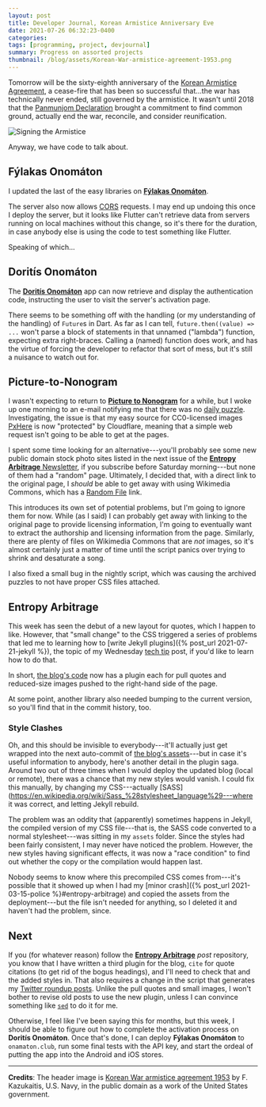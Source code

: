 ```yaml
---
layout: post
title: Developer Journal, Korean Armistice Anniversary Eve
date: 2021-07-26 06:32:23-0400
categories:
tags: [programming, project, devjournal]
summary: Progress on assorted projects
thumbnail: /blog/assets/Korean-War-armistice-agreement-1953.png
---
```


Tomorrow will be the sixty-eighth anniversary of the [Korean Armistice Agreement](https://en.wikipedia.org/wiki/Korean_Armistice_Agreement), a cease-fire that has been so successful that...the war has technically never ended, still governed by the armistice.  It wasn't until 2018 that the [Panmunjom Declaration](https://en.wikipedia.org/wiki/Panmunjom_Declaration) brought a commitment to find common ground, actually end the war, reconcile, and consider reunification.

![Signing the Armistice](/blog/assets/Korean-War-armistice-agreement-1953.png "Signing the Armistice")

Anyway, we have code to talk about.

## Fýlakas Onomáton

I updated the last of the easy libraries on [**Fýlakas Onomáton**](https://github.com/jcolag/fylakas-onomaton).

The server also now allows [CORS](https://developer.mozilla.org/en-US/docs/Web/HTTP/CORS) requests.  I may end up undoing this once I deploy the server, but it looks like Flutter can't retrieve data from servers running on local machines without this change, so it's there for the duration, in case anybody else is using the code to test something like Flutter.

Speaking of which...

## Doritís Onomáton

The [**Doritís Onomáton**](https://github.com/jcolag/doritis-onomaton) app can now retrieve and display the authentication code, instructing the user to visit the server's activation page.

There seems to be something off with the handling (or my understanding of the handling) of `Future`s in Dart.  As far as I can tell, `future.then((value) => ...` won't parse a block of statements in that unnamed ("lambda") function, expecting extra right-braces.  Calling a (named) function does work, and has the virtue of forcing the developer to refactor that sort of mess, but it's still a nuisance to watch out for.

## Picture-to-Nonogram

I wasn't expecting to return to [**Picture to Nonogram**](https://github.com/jcolag/picture-nonogram) for a while, but I woke up one morning to an e-mail notifying me that there was no [daily puzzle](/nono/).  Investigating, the issue is that my easy source for CC0-licensed images [PxHere](https://pxhere.com/) is now "protected" by Cloudflare, meaning that a simple web request isn't going to be able to get at the pages.

I spent some time looking for an alternative---you'll probably see some new public domain stock photo sites listed in the next issue of the [**Entropy Arbitrage** Newsletter](https://entropy-arbitrage.mailchimpsites.com/), if you subscribe before Saturday morning---but none of them had a "random" page.  Ultimately, I decided that, with a direct link to the original page, I *should* be able to get away with using Wikimedia Commons, which has a [Random File](https://commons.wikimedia.org/wiki/Special:Random/File) link.

This introduces its own set of potential problems, but I'm going to ignore them for now.  While (as I said) I can probably get away with linking to the original page to provide licensing information, I'm going to eventually want to extract the authorship and licensing information from the page.  Similarly, there are plenty of files on Wikimedia Commons that are *not* images, so it's almost certainly just a matter of time until the script panics over trying to shrink and desaturate a song.

I also fixed a small bug in the nightly script, which was causing the archived puzzles to not have proper CSS files attached.

## Entropy Arbitrage

This week has seen the debut of a new layout for quotes, which I happen to like.  However, that "small change" to the CSS triggered a series of problems that led me to learning how to [write Jekyll plugins]({% post_url 2021-07-21-jekyll %}), the topic of my Wednesday [tech tip](/blog/tag/techtips) post, if you'd like to learn how to do that.

In short, [the blog's code](https://github.com/jcolag/entropy-arbitrage-code) now has a plugin each for pull quotes and reduced-size images pushed to the right-hand side of the page.

At some point, another library also needed bumping to the current version, so you'll find that in the commit history, too.

### Style Clashes

Oh, and this should be invisible to everybody---it'll actually just get wrapped into the next auto-commit of [the blog's assets](https://gitlab.com/jcolag/entropy-arbitrage-assets)---but in case it's useful information to anybody, here's another detail in the plugin saga.  Around two out of three times when I would deploy the updated blog (local or remote), there was a chance that my new styles would vanish.  I could fix this manually, by changing my CSS---actually [SASS](https://en.wikipedia.org/wiki/Sass_%28stylesheet_language%29---where it was correct, and letting Jekyll rebuild.

The problem was an oddity that (apparently) sometimes happens in Jekyll, the compiled version of my CSS file---that is, the SASS code converted to a normal stylesheet---was sitting in my `assets` folder.  Since the styles had been fairly consistent, I may never have noticed the problem.  However, the new styles having significant effects, it was now a "race condition" to find out whether the copy or the compilation would happen last.

Nobody seems to know where this precompiled CSS comes from---it's possible that it showed up when I had my [minor crash]({% post_url 2021-03-15-police %}#entropy-arbitrage) and copied the assets from the deployment---but the file isn't needed for anything, so I deleted it and haven't had the problem, since.

## Next

If you (for whatever reason) follow the [**Entropy Arbitrage**](https://github.com/jcolag/entropy-arbitrage) *post* repository, you know that I have written a third plugin for the blog, `cite` for quote citations (to get rid of the bogus headings), and I'll need to check that and the added styles in.  That also requires a change in the script that generates my [Twitter roundup posts](/blog/tag/linkdump).  Unlike the pull quotes and small images, I won't bother to revise old posts to use the new plugin, unless I can convince something like [`sed`](https://en.wikipedia.org/wiki/Sed) to do it for me.

Otherwise, I feel like I've been saying this for months, but this week, I should be able to figure out how to complete the activation process on **Doritís Onomáton**.  Once that's done, I can deploy **Fýlakas Onomáton** to `onamaton.club`, run some final tests with the API key, and start the ordeal of putting the app into the Android and iOS stores.

* * *

**Credits**:  The header image is [Korean War armistice agreement 1953](https://commons.wikimedia.org/wiki/File:Korean_War_armistice_agreement_1953.jpg) by F. Kazukaitis, U.S. Navy, in the public domain as a work of the United States government.
